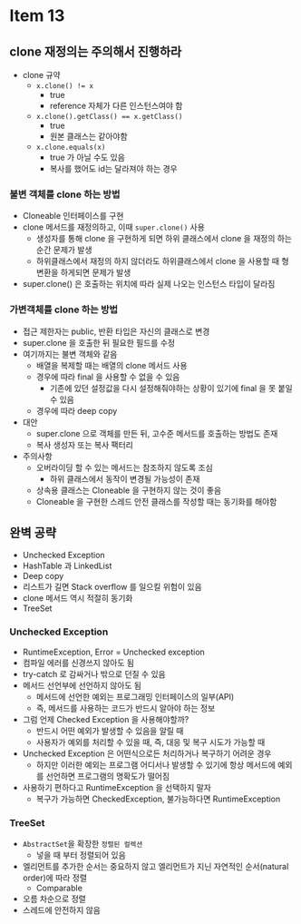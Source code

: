 # Item 13

## clone 재정의는 주의해서 진행하라

- clone 규약
  - `x.clone() != x` 
    - true
    - reference 자체가 다른 인스턴스여야 함
  - `x.clone().getClass() == x.getClass()` 
    - true
    - 원본 클래스는 같아야함
  - `x.clone.equals(x)` 
    - true 가 아닐 수도 있음
    - 복사를 했어도 id는 달라져야 하는 경우

### 불변 객체를 clone 하는 방법

- Cloneable 인터페이스를 구현
- clone 메서드를 재정의하고, 이때 `super.clone()` 사용
  - 생성자를 통해 clone 을 구현하게 되면 하위 클래스에서 clone 을 재정의 하는 순간 문제가 발생
  - 하위클래스에서 재정의 하지 않더라도 하위클래스에서 clone 을 사용할 때 형변환을 하게되면 문제가 발생
- super.clone() 은 호출하는 위치에 따라 실제 나오는 인스턴스 타입이 달라짐 

### 가변객체를 clone 하는 방법

- 접근 제한자는 public, 반환 타입은 자신의 클래스로 변경
- super.clone 을 호출한 뒤 필요한 필드를 수정
- 여기까지는 불변 객체와 같음
  - 배열을 복제할 때는 배열의 clone 메서드 사용
  - 경우에 따라 final 을 사용할 수 없을 수 있음
    - 기존에 있던 설정값을 다시 설정해줘야하는 상황이 있기에 final 을 못 붙일 수 있음
  - 경우에 따라 deep copy
- 대안
  - super.clone 으로 객체를 만든 뒤, 고수준 메서드를 호출하는 방법도 존재
  - 복사 생성자 또는 복사 팩터리
- 주의사항
  - 오버라이딩 할 수 있는 메서드는 참조하지 않도록 조심
    - 하위 클래스에서 동작이 변경될 가능성이 존재
  - 상속용 클래스는 Cloneable 을 구현하지 않는 것이 좋음
  - Cloneable 을 구현한 스레드 안전 클래스를 작성할 때는 동기화를 해야함

## 완벽 공략

- Unchecked Exception
- HashTable 과 LinkedList
- Deep copy
- 리스트가 길면 Stack overflow 를 일으킬 위험이 있음
- clone 메서드 역시 적절히 동기화
- TreeSet

### Unchecked Exception

- RuntimeException, Error = Unchecked exception
- 컴파일 에러를 신경쓰지 않아도 됨
- try-catch 로 감싸거나 밖으로 던질 수 있음
- 메서드 선언부에 선언하지 않아도 됨
  - 메서드에 선언한 예외는 프로그래밍 인터페이스의 일부(API)
  - 즉, 메서드를 사용하는 코드가 반드시 알아야 하는 정보
- 그럼 언제 Checked Exception 을 사용해야할까?
  - 반드시 어떤 예외가 발생할 수 있음을 알릴 때
  - 사용자가 예외를 처리할 수 있을 때, 즉, 대응 및 복구 시도가 가능할 때
- Unchecked Exception 은 어떤식으로든 처리하거나 복구하기 어려운 경우
  - 하지만 이러한 예외는 프로그램 어디서나 발생할 수 있기에 항상 메서드에 예외를 선언하면 프로그램의 명확도가 떨어짐
- 사용하기 편하다고 RuntimeException 을 선택하지 말자
  - 복구가 가능하면 CheckedException, 불가능하다면 RuntimeException

### TreeSet

- `AbstractSet`을 확장한 `정렬된 컬렉션`
  - 넣을 때 부터 정렬되어 있음
- 엘리먼트를 추가한 순서는 중요하지 않고 엘리먼트가 지닌 자연적인 순서(natural order)에 따라 정렬
  - Comparable
- 오름 차순으로 정렬
- 스레드에 안전하지 않음